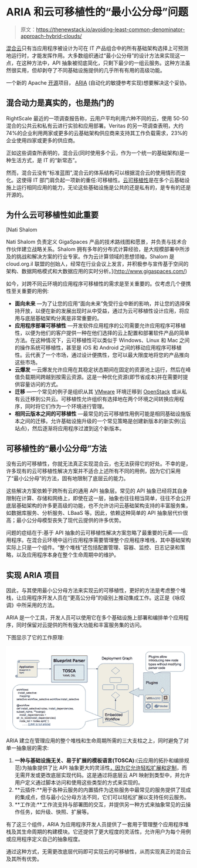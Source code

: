 # ARIA 和云可移植性的“最小公分母”问题

> 原文：<https://thenewstack.io/avoiding-least-common-denominator-approach-hybrid-clouds/>

[混合云](http://getcloudify.org/2016/08/08/cloud-management-roundup-orchestration-paas-cmp.html)只有当应用程序被设计为可在 IT 产品组合中的所有基础架构选择上可预测地运行时，才能发挥作用。大多数组织通过“最小公分母”的设计方法来实现这一点，在这种方法中，API 抽象被彻底简化，只剩下最少的一组云服务。这种方法虽然很实用，但却剥夺了不同基础设施提供的几乎所有有用的高级功能。

一个新的 Apache [开源](http://getcloudify.org/2016/03/15/cloud-open-networking-summit-nfv-sdn-aria-tosca-application-orchestration-automation.html)项目， [ARIA](http://ariatosca.org/) (自动化的敏捷参考实现)想要解决这个妥协。

## 混合动力是真实的，也是热门的

RightScale 最近的一项调查报告称，云用户平均利用六种不同的云，使用 50-50 混合的公共云和私有云进行实验和应用部署。Veritas 的另一项调查表明，大约 74%的企业利用两家或更多的云基础架构供应商来支持其工作负载需求，23%的企业使用四家或更多的供应商。

正如这些调查所表明的，混合云(同时使用多个云，作为一个统一的基础架构)是一种生活方式，是 IT 的“新常态”。

然而，混合云没有“标准蓝图”,混合云的体系结构可以根据混合云的使用情形而变化。这使得 IT 部门肩负起一项新的重任:可移植性。[云可移植性](http://getcloudify.org/2016/07/21/building-your-application-for-cloud-portability-new-approach-hybrid-cloud.html)是在多个云基础设施上运行相同应用的能力，无论这些基础设施是公共的还是私有的，是专有的还是开源的。

## 为什么云可移植性如此重要

 [Nati Shalom

Nati Shalom 负责定义 GigaSpaces 产品的技术路线图和愿景，并负责与技术合作伙伴建立战略关系。Shalom 拥有多年的分布式计算经验，是大规模部署中所涉及的挑战和解决方案的行业专家。作为云计算领域的思想领袖，Shalom 是 cloud.org.il 联盟的创始人，经常在行业会议上发言，并积极参与宣传基于空间的架构、数据网格模式和大数据应用的实时分析。](http://www.gigaspaces.com/) 

如今，对跨不同云环境的应用程序可移植性的需求是至关重要的。仅考虑几个便携性至关重要的用例:

*   **面向未来** —为了让您的应用“面向未来”免受行业中断的影响，并让您的选择保持开放，以便在新的发展出现时从中受益，通过为云可移植性设计应用，将应用与底层基础架构分离是非常重要的。
*   **应用程序部署可移植性** —开发软件应用程序的公司需要允许应用程序可移植性，以便为他们的客户提供一种在他们选择的云上配置和部署软件产品的简单方法。在这种情况下，云可移植性可以类似于 Windows、Linux 和 Mac 之间的操作系统可移植性，甚至是 iOS 和 Android 之间的移动应用程序可移植性。云代表了一个市场，通过设计便携性，您可以最大限度地将您的产品推向这些市场。
*   **云爆发** —云爆发允许应用在其稳定状态期间在固定的资源池上运行，然后在峰值负载期间跨越到按需云资源。这是一种优化资源(即节省成本)并在需要时提供容量访问的方式。
*   **迁移** —一个常见的例子是组织从其 [VMware](http://getcloudify.org/vmware-hybrid-cloud.html) 环境迁移到 [OpenStack](http://getcloudify.org/2014/07/10/what-is-openstack-tutorial.html) 或从私有云迁移到公共云。可移植性允许组织有选择地在两个环境之间转换应用程序，同时将它们作为一个环境进行管理。
*   **相同云版本之间的可移植性** —最常见的云可移植性用例可能是相同基础设施版本之间的迁移。允许基础设施升级的一个常见策略是创建新版本的新实例(云站点)，然后逐渐将应用程序过渡到这个新版本。

## 可移植性的“最小公分母”方法

没有云的可移植性，你就无法真正实现混合云，也无法获得它的好处。不幸的是，许多现有的云可移植性解决方案并不适合上述所有不同的用例，因为它们采用了“最小公分母”的方法，固有地限制了底层云的能力。

这些解决方案依赖于跨所有云的通用 API 抽象层。常见的 API 抽象已经将其自身限制在计算、存储和网络上，即使在这一层，抽象也往往相当简单，往往不会公开底层基础架构的许多更高级的功能，也不允许访问云基础架构支持的丰富服务集，如数据库服务、分析服务、LBaaS 等。因此，依赖这种简单的 API 抽象层代价很高；最小公分母模型丧失了现代云提供的许多优势。

问题的症结在于:基于 API 抽象的云可移植性解决方案忽略了最重要的元素——应用程序。在混合云环境中运行应用程序需要管理整个应用程序堆栈，其中基础架构实际上只是一个组件。“整个堆栈”还包括配置管理、容器、监控、日志记录和策略，以及应用程序本身在整个生命周期中的维护。

## 实现 ARIA 项目

因此，与其使用最小公分母方法来实现云的可移植性，更好的方法是考虑整个堆栈，让应用程序开发人员在“更高公分母”的级别上推动集成工作。这正是《咏叹调》中所采用的方法。

ARIA 是一个工具，开发人员可以使用它在多个基础设施上部署和编排单个应用程序，同时保留对云提供的所有强大功能和丰富服务集的访问。

下图显示了它的工作原理:

[![Aria](img/a0cbefdccd3dd2441922968db3e82d8a.png)](http://ariatosca.org/)

ARIA 建立在管理应用的整个堆栈和生命周期所需的三大支柱之上，同时避免了对单一抽象层的需求:

1.  **一种与基础设施无关、易于扩展的模板语言(TOSCA):**(云应用的拓扑和编排规范)为抽象提供了比 API 抽象更大的灵活性[，因为它允许轻松扩展和定制](http://getcloudify.org/2015/07/21/what-is-TOSCA-cloud-application-orchestration-tutorial-cloudify.html)，而无需开发或更改底层实现代码。这是通过将底层云 API 映射到类型中，并允许用户定义通过脚本访问和使用这些类型的方式来实现的。
2.  **云插件:**用于各种云服务的内置插件为这些服务中最常见的服务提供了现成的集成点，但与最小公分母方法不同，它们可以轻松扩展以支持任何云服务。
3.  **工作流:**工作流支持与部署图的交互，并提供另一种方式来抽象常见的云操作任务，如升级、快照、扩展等。

有了这三个组件，ARIA 为应用程序开发人员提供了一套用于管理整个应用程序堆栈及其生命周期的构建模块。它还提供了更大程度的灵活性，允许用户为每个用例或应用程序定义自己的抽象程度。

通过这种方式，无需更改底层代码即可实现云的可移植性，从而实现真正的混合云及其所有优势。

<svg xmlns:xlink="http://www.w3.org/1999/xlink" viewBox="0 0 68 31" version="1.1"><title>Group</title> <desc>Created with Sketch.</desc></svg>